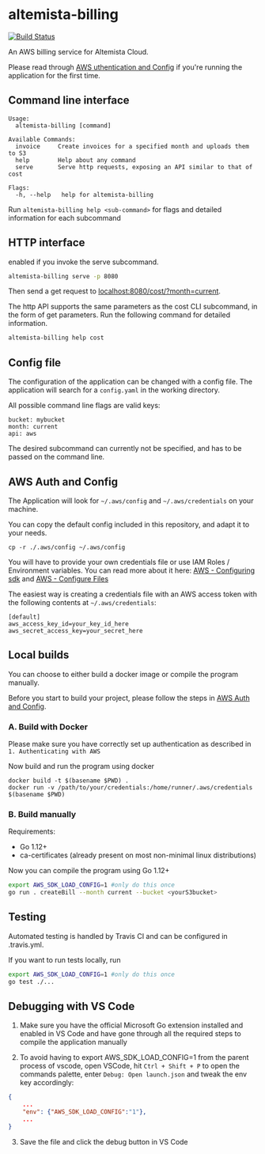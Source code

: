 # altemista-billing

[![Build Status](https://travis-ci.org/Altemista/altemista-billing.svg?branch=master)](https://travis-ci.org/Altemista/altemista-billing)

An AWS billing service for Altemista Cloud.

Please read through [AWS uthentication and Config](#awsauthconfig) if you're running the application for the first time.

<!-- Please read through [CONTRIBUTING.md](/CONTRIBUTING.md) before making any contributions. -->

## Command line interface <a name="cli"></a>
```
Usage:
  altemista-billing [command]

Available Commands:
  invoice     Create invoices for a specified month and uploads them to S3
  help        Help about any command
  serve       Serve http requests, exposing an API similar to that of cost

Flags:
  -h, --help   help for altemista-billing
```
Run `altemista-billing help <sub-command>` for flags and detailed information for each subcommand


## HTTP interface <a name="httpinterface"></a>
enabled if you invoke the serve subcommand.
```sh
altemista-billing serve -p 8080
```
Then send a get request to [localhost:8080/cost/?month=current](localhost:8080/invoice/?month=YYYY-MM).

The http API supports the same parameters as the cost CLI subcommand, in the form of get parameters. Run the following command for detailed information.

```sh
altemista-billing help cost
```

## Config file
The configuration of the application can be changed with a config file.
The application will search for a `config.yaml` in the working directory.

All possible command line flags are valid keys:
```
bucket: mybucket
month: current
api: aws
```
The desired subcommand can currently not be specified, and has to be passed on the command line.

## AWS Auth and Config <a name="awsauthconfig"></a>

The Application will look for `~/.aws/config` and `~/.aws/credentials` on your machine.

You can copy the default config included in this repository, and adapt it to your needs.
```shell
cp -r ./.aws/config ~/.aws/config
```


You will have to provide your own credentials file or use IAM Roles / Environment variables. You can read more about it here:
[AWS - Configuring sdk](https://docs.aws.amazon.com/de_de/sdk-for-go/v1/developer-guide/configuring-sdk.html)
and [AWS - Configure Files](https://docs.aws.amazon.com/cli/latest/userguide/cli-configure-files.html)

The easiest way is creating a credentials file with an AWS access token with the following contents at `~/.aws/credentials`:
```
[default]
aws_access_key_id=your_key_id_here
aws_secret_access_key=your_secret_here
```


## Local builds <a name="builds"></a>
You can choose to either build a docker image or compile the program manually.

Before you start to build your project, please follow the steps in [AWS Auth and Config](#awsauthconfig).


### A. Build with Docker <a name="buildsdocker"></a>

Please make sure you have correctly set up authentication as described in `1. Authenticating with AWS`

Now build and run the program using docker
```shell
docker build -t $(basename $PWD) .
docker run -v /path/to/your/credentials:/home/runner/.aws/credentials $(basename $PWD)
```

### B. Build manually <a name="buildsmanual"></a>

Requirements:
- Go 1.12+
- ca-certificates (already present on most non-minimal linux distributions)

Now you can compile the program using Go 1.12+
```zsh
export AWS_SDK_LOAD_CONFIG=1 #only do this once
go run . createBill --month current --bucket <yourS3bucket>
```

## Testing <a name="testing"></a>

Automated testing is handled by Travis CI and can be configured in .travis.yml.

If you want to run tests locally, run

```zsh
export AWS_SDK_LOAD_CONFIG=1 #only do this once
go test ./...
```

## Debugging with VS Code <a name="debugging"></a>

1. Make sure you have the official Microsoft Go extension installed and enabled in VS Code and have gone through all the required steps to compile the application manually

2. To avoid having to export AWS_SDK_LOAD_CONFIG=1 from the parent process of vscode, open VSCode, hit `Ctrl + Shift + P` to open the commands palette, enter `Debug: Open launch.json` and tweak the env key accordingly:
```json
{
    ...
    "env": {"AWS_SDK_LOAD_CONFIG":"1"},
    ...
}
```

3. Save the file and click the debug button in VS Code
